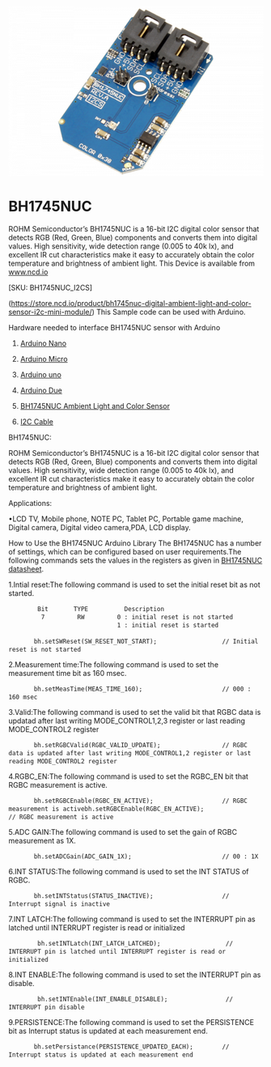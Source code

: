 [![BH1745NUC](BH1745NUC_I2C.png)](https://store.ncd.io/product/bh1745nuc-digital-ambient-light-and-color-sensor-i2c-mini-module/)

# BH1745NUC

ROHM Semiconductor’s BH1745NUC is a 16-bit I2C digital color sensor that detects RGB (Red, Green, Blue) components and converts them into digital values. High sensitivity, wide detection range (0.005 to 40k lx), and excellent IR cut characteristics make it easy to accurately obtain the color temperature and brightness of ambient light.
This Device is available from www.ncd.io 

[SKU: BH1745NUC_I2CS]

(https://store.ncd.io/product/bh1745nuc-digital-ambient-light-and-color-sensor-i2c-mini-module/)
This Sample code can be used with Arduino.

Hardware needed to interface BH1745NUC sensor with Arduino

1. <a href="https://store.ncd.io/product/i2c-shield-for-arduino-nano/">Arduino Nano</a>

2. <a href="https://store.ncd.io/product/i2c-shield-for-arduino-micro-with-i2c-expansion-port/">Arduino Micro</a>

3. <a href="https://store.ncd.io/product/i2c-shield-for-arduino-uno/">Arduino uno</a>

4. <a href="https://store.ncd.io/product/dual-i2c-shield-for-arduino-due-with-modular-communications-interface/">Arduino Due</a>

5. <a href="https://store.ncd.io/product/bh1745nuc-digital-ambient-light-and-color-sensor-i2c-mini-module/">BH1745NUC Ambient Light and Color Sensor</a>

6. <a href="https://store.ncd.io/product/i%C2%B2c-cable/">I2C Cable</a>

BH1745NUC:

ROHM Semiconductor’s BH1745NUC is a 16-bit I2C digital color sensor that detects RGB (Red, Green, Blue) components and converts them into digital values. High sensitivity, wide detection range (0.005 to 40k lx), and excellent IR cut characteristics make it easy to accurately obtain the color temperature and brightness of ambient light.

Applications:

•LCD TV, Mobile phone, NOTE PC, Tablet PC, Portable game machine, Digital camera, Digital video camera,PDA, LCD display.

How to Use the BH1745NUC Arduino Library
The BH1745NUC has a number of settings, which can be configured based on user requirements.The following commands sets the values in the registers as given in <a href="http://www.rohm.com/web/global/datasheet/BH1745NUC/bh1745nuc-e">BH1745NUC datasheet</a>.

1.Intial reset:The following command is used to set the initial reset bit as not started.

            Bit       TYPE          Description
             7         RW         0 : initial reset is not started
                                  1 : initial reset is started
        
           bh.setSWReset(SW_RESET_NOT_START);                  // Initial reset is not started
           
 2.Measurement time:The following command is used to set the measurement time bit as 160 msec.
 
           bh.setMeasTime(MEAS_TIME_160);                      // 000 : 160 msec
           
 3.Valid:The following command is used to set the valid bit that RGBC data is updatad after last writing MODE_CONTROL1,2,3 register or last reading MODE_CONTROL2 register
 
           bh.setRGBCValid(RGBC_VALID_UPDATE);                 // RGBC data is updated after last writing MODE_CONTROL1,2 register or last reading MODE_CONTROL2 register

4.RGBC_EN:The following command is used to set the RGBC_EN bit that RGBC measurement is active.
 
           bh.setRGBCEnable(RGBC_EN_ACTIVE);                   // RGBC measurement is activebh.setRGBCEnable(RGBC_EN_ACTIVE);                   // RGBC measurement is active

5.ADC GAIN:The following command is used to set the gain of RGBC measurement as 1X.

           bh.setADCGain(ADC_GAIN_1X);                         // 00 : 1X

6.INT STATUS:The following command is used to set the INT STATUS of RGBC.

           bh.setINTStatus(STATUS_INACTIVE);                   // Interrupt signal is inactive
 
7.INT LATCH:The following command is used to set the INTERRUPT pin as latched until INTERRUPT register is read or initialized
    
            bh.setINTLatch(INT_LATCH_LATCHED);                  // INTERRUPT pin is latched until INTERRUPT register is read or initialized

8.INT ENABLE:The following command is used to set the INTERRUPT pin as disable.

            bh.setINTEnable(INT_ENABLE_DISABLE);                // INTERRUPT pin disable
            
9.PERSISTENCE:The following command is used to set the PERSISTENCE bit as Interrupt status is updated at each measurement end.

           bh.setPersistance(PERSISTENCE_UPDATED_EACH);        // Interrupt status is updated at each measurement end


